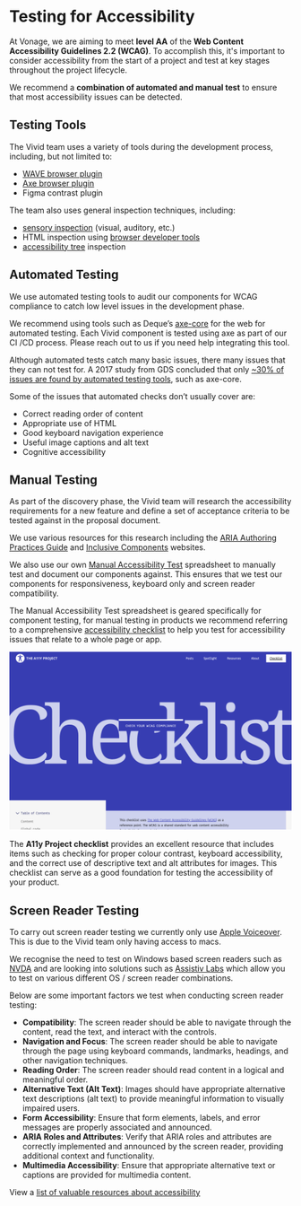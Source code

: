 # Testing for Accessibility

At Vonage, we are aiming to meet **level AA** of the **Web Content Accessibility Guidelines 2.2 (WCAG)**. To accomplish this, it's important to consider accessibility from the start of a project and test at key stages throughout the project lifecycle.

We recommend a **combination of automated and manual test** to ensure that most accessibility issues can be detected.

## Testing Tools

The Vivid team uses a variety of tools during the development process, including, but not limited to:

- [WAVE browser plugin](https://wave.webaim.org/extension/)
- [Axe browser plugin](https://chromewebstore.google.com/detail/axe-devtools-web-accessib/lhdoppojpmngadmnindnejefpokejbdd)
- Figma contrast plugin

The team also uses general inspection techniques, including:

- [sensory inspection](https://web.dev/articles/a11y-tips-for-web-dev) (visual, auditory, etc.)
- HTML inspection using [browser developer tools](https://developer.mozilla.org/en-US/docs/Learn/Common_questions/Tools_and_setup/What_are_browser_developer_tools)
- [accessibility tree](https://developer.mozilla.org/en-US/docs/Glossary/Accessibility_tree) inspection

## Automated Testing

We use automated testing tools to audit our components for WCAG compliance to catch low level issues in the development phase.

We recommend using tools such as Deque’s [axe-core](https://www.deque.com/axe/) for the web for automated testing. Each Vivid component is tested using axe as part of our CI /CD process. Please reach out to us if you need help integrating this tool.

Although automated tests catch many basic issues, there many issues that they can not test for. A 2017 study from GDS concluded that only [~30% of issues are found by automated testing tools](https://accessibility.blog.gov.uk/2017/02/24/what-we-found-when-we-tested-tools-on-the-worlds-least-accessible-webpage/), such as axe-core.

Some of the issues that automated checks don’t usually cover are:

- Correct reading order of content
- Appropriate use of HTML
- Good keyboard navigation experience
- Useful image captions and alt text
- Cognitive accessibility

## Manual Testing

As part of the discovery phase, the Vivid team will research the accessibility requirements for a new feature and define a set of acceptance criteria to be tested against in the proposal document.

We use various resources for this research including the [ARIA Authoring Practices Guide](https://www.w3.org/WAI/ARIA/apg/) and [Inclusive Components](https://inclusive-components.design/) websites.

We also use our own [Manual Accessibility Test](https://docs.google.com/spreadsheets/d/1UKyHg9DBqP8szAEbksoyfZab6G7lf98D0QWF9451aoU/edit#gid=1175911860) spreadsheet to manually test and document our components against. This ensures that we test our components for responsiveness, keyboard only and screen reader compatibility.

The Manual Accessibility Test spreadsheet is geared specifically for component testing, for manual testing in products we recommend referring to a comprehensive [accessibility checklist](https://www.a11yproject.com/checklist/) to help you test for accessibility issues that relate to a whole page or app.

[![Accessibility Project checklist](/assets/images/a11y-checklist.png)](https://www.a11yproject.com/checklist/)

The **A11y Project checklist** provides an excellent resource that includes items such as checking for proper colour contrast, keyboard accessibility, and the correct use of descriptive text and alt attributes for images. This checklist can serve as a good foundation for testing the accessibility of your product.

## Screen Reader Testing

To carry out screen reader testing we currently only use [Apple Voiceover](https://support.apple.com/en-gb/guide/voiceover/welcome/mac). This is due to the Vivid team only having access to macs.

We recognise the need to test on Windows based screen readers such as [NVDA](https://www.nvaccess.org/about-nvda/) and are looking into solutions such as [Assistiv Labs](https://assistivlabs.com/) which allow you to test on various different OS / screen reader combinations.

Below are some important factors we test when conducting screen reader testing:

- **Compatibility**: The screen reader should be able to navigate through the content, read the text, and interact with the controls.
- **Navigation and Focus**: The screen reader should be able to navigate through the page using keyboard commands, landmarks, headings, and other navigation techniques.
- **Reading Order**: The screen reader should read content in a logical and meaningful order.
- **Alternative Text (Alt Text)**: Images should have appropriate alternative text descriptions (alt text) to provide meaningful information to visually impaired users.
- **Form Accessibility**: Ensure that form elements, labels, and error messages are properly associated and announced.
- **ARIA Roles and Attributes**: Verify that ARIA roles and attributes are correctly implemented and announced by the screen reader, providing additional context and functionality.
- **Multimedia Accessibility**: Ensure that appropriate alternative text or captions are provided for multimedia content.

View a [list of valuable resources about accessibility](/accessibility/resources/)